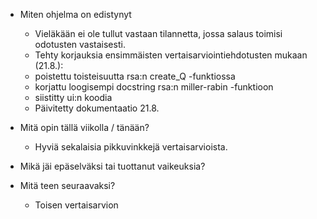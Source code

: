 
- Miten ohjelma on edistynyt
    - Vieläkään ei ole tullut vastaan tilannetta, jossa salaus toimisi odotusten vastaisesti.
    - Tehty korjauksia ensimmäisten vertaisarviointiehdotusten mukaan (21.8.):
    - poistettu toisteisuutta rsa:n create_Q -funktiossa
    - korjattu loogisempi docstring rsa:n miller-rabin -funktioon
    - siistitty ui:n koodia
    - Päivitetty dokumentaatio 21.8.

- Mitä opin tällä viikolla / tänään?
   - Hyviä sekalaisia pikkuvinkkejä vertaisarvioista. 
    
- Mikä jäi epäselväksi tai tuottanut vaikeuksia? 
   
- Mitä teen seuraavaksi?
    - Toisen vertaisarvion
   
